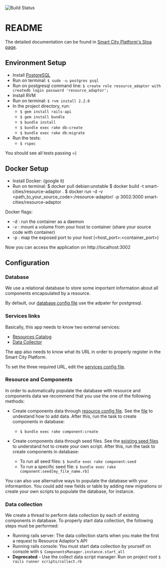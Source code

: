 ![Build Status](https://gitlab.com/smart-city-platform/resource-adaptor/badges/master/build.svg)

# README

The detailed documentation can be found in [Smart City Platform's Stoa page](https://social.stoa.usp.br/poo2016/forum-projeto-cidades-inteligentes/resource-adaptor).

## Environment Setup

* Install [PostgreSQL](https://www.postgresql.org/download/)
* Run on terminal: ```$ sudo -u postgres psql```
* Run on postgresql command line: ```$ create role resource_adaptor with createdb login password 'resource_adaptor';```
* Install RVM
* Run on terminal: ```$ rvm install 2.2.0```
* In the project directory, run:
  * ```$ gem install rails-api```
  * ```$ gem install bundle```
  * ```$ bundle install```
  * ```$ bundle exec rake db:create```
  * ```$ bundle exec rake db:migrate```
* Run the tests:
  * ```$ rspec```

You should see all tests passing =)

## Docker Setup

* Install Docker: (google it)
* Run on terminal: $ docker pull debian:unstable
  $ docker build -t smart-cities/resource-adaptor .
  $ docker run -d -v <path_to_your_source_code>:/resource-adaptor/ -p 3002:3000 smart-cities/resource-adaptor

Docker flags:

* -d : run the container as a daemon
* -v : mount a volume from your host to container (share your source code with container)
* -p : map the exposed port to your host (<host_port>:<container_port>)

Now you can access the application on http://localhost:3002


## Configuration

### Database

We use a relational database to store some important information about all components encapsulated by a resource.

By default, our [database config file](config/database.yml) use the adpater for postgresql.

### Services links

Basically, this app needs to know two external services:
* [Resources Catalog](https://gitlab.com/smart-city-platform/resources-catalog)
* [Data Collector](https://gitlab.com/smart-city-platform/data_collector)

The app also needs to know what its URL in order to properly register in the Smart City Platform.

To set the three required URL, edit the [services config file](config/services.yml).

### Resource and Components

In order to automatically populate the database with resource and components data we recommend that you use the one of the following methods:

* Create components data through [resource config file](config/resource.yml). See the [file](config/resource.yml) to undestand how to add data. After this, run the task to create components in database:

    * ```$ bundle exec rake component:create```

* Create components data through seed files. See the [existing seed files](lib/seeds/) to understand hot to create your own script. After this, run the task to create components in database:
    * To run all seed files: ```$ bundle exec rake component:seed```
    * To run a specific seed file: ```$ bundle exec rake component:seed[my_file_name.rb]```

You can also use alternative ways to populate the database with your informantion. You could add new fields or table by adding new migrations or create your own scripts to populate the database, for instance.

### Data collection

We create a thread to perform data collection by each of existing components in database. 
To properly start data collection, the following steps must be performed:

* Running rails server: The data collection starts when you make the first a request to Resource Adaptor's API
* Running rails console: You must start data collection by yourself on console with ```$ ComponentsManager.instance.start_all```
* **Deprecated** - Use the collect data script manager: Run on project root ```$ rails runner scripts/collect.rb```

